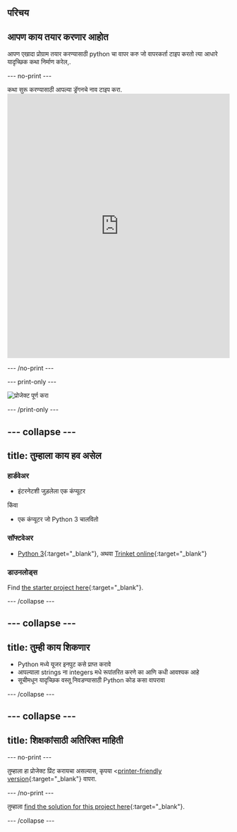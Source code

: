 ## परिचय

## आपण काय तयार करणार आहोत

आपण एखादा प्रोग्राम तयार करण्यासाठी python चा वापर करु जो वापरकर्ता टाइप करतो त्या आधारे यादृच्छिक कथा निर्माण करेल,.

\--- no-print \---

कथा सुरू करण्यासाठी आपल्या ड्रॅगनचे नाव टाइप करा. <iframe src="https://trinket.io/embed/python/904db1ae15?outputOnly=true&runOption=console&start=result&showInstructions=true" width="100%" height="600" frameborder="0" marginwidth="0" marginheight="0" allowfullscreen mark="crwd-mark"></iframe> 

\--- /no-print \---

\--- print-only \---

![प्रोजेक्ट पूर्ण करा](images/storytime-final.png)

\--- /print-only \---

## \--- collapse \---

## title: तुम्हाला काय हव असेल

### हार्डवेअर

- इंटरनेटशी जुड़लेला एक कंप्यूटर

किंवा

- एक कंप्यूटर जो Python 3 चालवितो

### सॉफ्टवेअर

- [Python 3](https://www.python.org/downloads/){:target="_blank"}, अथवा [Trinket online](https://trinket.io/){:target="_blank"}

### डाउनलोड्स

Find [the starter project here](https://trinket.io/python/a0aaa62eab){:target="_blank"}.

\--- /collapse \---

## \--- collapse \---

## title: तुम्ही काय शिकणार

- Python मध्ये यूजर इनपुट कसे प्राप्त करावे
- आपल्याला strings ना integers मधे रूपांतरित करणे का आणि कधी आवश्यक आहे
- सूचीमधून यादृच्छिक वस्तू निवडण्यासाठी Python कोड कसा वापरावा

\--- /collapse \---

## \--- collapse \---

## title: शिक्षकांसाठी अतिरिक्त माहिती

\--- no-print \---

तुम्हाला हा प्रोजेक्ट प्रिंट करायचा असल्यास, कृपया <[printer-friendly version](https://projects.raspberrypi.org/en/projects/storytime/print){:target="_blank"} वापरा.

\--- /no-print \---

तुम्हाला [find the solution for this project here](http://rpf.io/p/en/storytime){:target="_blank"}.

\--- /collapse \---